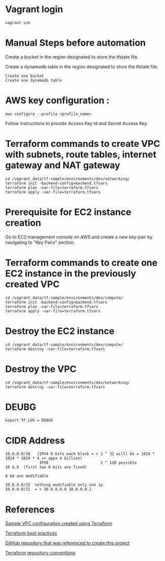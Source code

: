 # Vagrant login
    vagrant ssh

# Manual Steps before automation 

  Create a bucket in the region designated to store the tfstate file.

  Create a dynamodb table in the region designated to store the tfstate file.
 
    Create one bucket 
    Create one dynamodb table 
# AWS key configuration :
    aws configure --profile <profile_name>
Follow instructions to provide Access Key Id and Secret Access Key

# Terraform commands to create VPC with subnets, route tables, internet gateway and NAT gateway
    cd /vagrant_data/tf-sample/environments/dev/networking/
    terraform init -backend-config=backend.tfvars
    terraform plan -var-file=terraform.tfvars
    terraform apply -var-file=terraform.tfvars

# Prerequisite for EC2 instance creation

Go to EC2 management console on AWS and create a new key-pair by navigating to "Key Pairs" section.

# Terraform commands to create one EC2 instance in the previously created VPC
    cd /vagrant_data/tf-sample/environments/dev/compute/
    terraform init -backend-config=backend.tfvars
    terraform plan -var-file=terraform.tfvars
    terraform apply -var-file=terraform.tfvars

# Destroy the EC2 instance
    cd /vagrant_data/tf-sample/environments/dev/compute/
    terraform destroy -var-file=terraform.tfvars

# Destroy the VPC
    cd /vagrant_data/tf-sample/environments/dev/networking/
    terraform destroy -var-file=terraform.tfvars
    
# DEUBG

    export TF_LOG = DEBUG

# CIDR Address
    10.0.0.0/16   (IPV4 8 bits each block = > 2 ^ 32 willl be = 1024 * 1024 * 1024 * 4 => appx 4 billion)
                   IPV6                       2 ^ 128 possible
    10 & 0  (first two 8 bits are fixed)
    
    0 &0 are modifiable
    
    10.0.0.0/32  nothing modifiable only one ip.
    10.0.0.0/31  = > 10.0.0.0.0 10.0.0.0.1

# References


[Sample VPC configuration created using Terraform](https://nickcharlton.net/posts/terraform-aws-vpc.html)

[Terraform best practices](https://github.com/BWITS/terraform-best-practices)

[GitHub repository that was referenced to create this project](https://github.com/contino/terraform-learn/tree/master/aws)

[Terraform repository conventions](https://www.terraform.io/docs/enterprise/workspaces/repo-structure.html)
